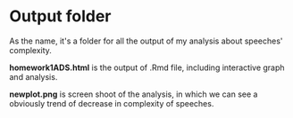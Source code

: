 # Output folder

As the name, it's a folder for all the output of my analysis about speeches' complexity.

**homework1ADS.html** is the output of .Rmd file, including interactive graph and analysis.

**newplot.png** is screen shoot of the analysis, in which we can see a obviously trend of decrease in complexity of speeches.

